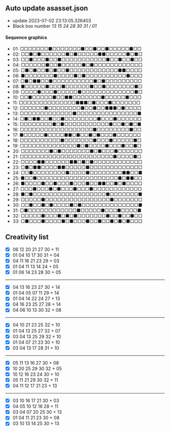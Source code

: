 ## Auto update asasset.json

* update 2023-07-02 23:13:05.326403
* Black box number _13 15 24 28 30 31 / 01_
#### Sequence graphics

* 01: □□□□□□□■□□□□□□□■□□■□□■□□□□□■□□
* 02: □□■□■□□□□□□■□■□□□□□■■□□□□□■□■□
* 03: □□■□□□■□□■□□□□□□□□□□□■□□■□□■□□
* 04: □□□□□□■□□■□□□□□■□■□□□□□□□□□□□□
* 05: □■□■□□■□■□□■□□□□□□□□□□□□■■□□□□
* 06: ■□□□□□□□■□□□□■□■□□□□□□□□□□■□□□
* 07: □■□■■□□■□□□□□□□□□□■□■□□□□□□□□□
* 08: ■□□□□□■□□□■□□□□□□■□□■□□□□□□□■□
* 09: □□□□■□□□■□□□□□■□□□□□□□□□□□□□■□
* 10: □□■□□□□□■□□■■□□□□□□□■□□□□□■□□□
* 11: □□□□□□□□□□□□□□■■■□■□□□■□□□□□□□
* 12: □□□□□□■□□□□□□□□■□□■□□■■■□■□□□□
* 13: □□□□□□□□□□□□□■□□□□□□□□□□□□□□□■
* 14: □■□■■□□■□□■□□□□□□□□■□□□■□□□□□□
* 15: □□□□□□□□■□■□□□□□□□□□□□■□□■□■□■
* 16: □□□□□□□□□□□□□□□□□□■□□□□□□□□■□□
* 17: ■□□□□□■□□□□■■□■□□■□■□□□■□□□□□□
* 18: □□□□□□□□□□■□□□□□□□■□□□■□□□□□■□
* 19: □□□□□□□□□□□□□□■□■□□□□■□□□■□□■□
* 20: □□□□□□□■□■□□□□□□□■□■□□□■□□□□□□
* 21: □□□□□□□□□□□□□□□□□□□□□□□■□□□□■□
* 22: □□□□■■□□□□□□■■□■□■□□□□□□□□□□□□
* 23: □■□■■□□□□■■□□□□□■□□□□□□□□□□□□□
* 24: □□■□□□□□□□□■□□□□■□□□□□□□□■■□□■
* 25: ■□□■□□□□□□□□□□□□□□□□□□□□■□■■□□
* 26: ■□□□□■□□■□□□■□□□■□□■■□□■□■□□□□
* 27: □□□■□□□■□■□□□■□□□■□□□□□□□□□□□□
* 28: ■□■□□□□□□□□□□□□□□□□□□■□□□□□□□■
* 29: □□□□□■□□□□□□□□□□□□□□□□■□□□□□□□
* 30: □□■□□■□■□□□□■□■□□□□□□□□□□□□□□■
* 31: □■□□□□□□□□□□□□■□□□□□■□□□■□□□□■
* 32: □□□□□■□□□■□■□■□□□□□□□■□□■□□■□□
* 33: □■□□□■□□□□■□■□□□■□□■□□■□■□■□□□
## Creativity list

- [x] 06 12 20 21 27 30 + 11
- [x] 01 04 10 17 30 31 + 04
- [x] 04 11 16 21 23 29 + 03
- [x] 01 04 11 13 14 24 + 05
- [x] 01 06 14 23 28 30 + 05
***
- [x] 04 13 16 23 27 30 + 14
- [x] 01 04 05 07 11 29 + 14
- [x] 01 04 14 22 24 27 + 13
- [x] 04 16 23 25 27 28 + 14
- [x] 04 06 10 13 30 32 + 08
***
- [x] 04 10 21 23 25 32 + 10
- [x] 01 04 13 25 27 32 + 07
- [x] 03 04 13 25 29 32 + 10
- [x] 01 04 07 21 23 30 + 10
- [x] 03 04 13 17 28 31 + 10
***
- [x] 05 11 13 16 27 30 + 08
- [x] 10 20 25 29 30 32 + 05
- [x] 10 12 16 23 24 30 + 10
- [x] 05 11 21 29 30 32 + 11
- [x] 04 11 12 17 21 23 + 13
***
- [x] 03 10 16 17 21 30 + 03
- [x] 04 05 10 12 16 28 + 11
- [x] 03 04 07 20 25 30 + 13
- [x] 01 04 11 21 23 30 + 08
- [x] 03 10 13 14 25 30 + 13
